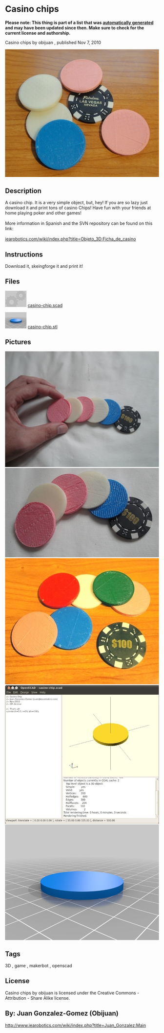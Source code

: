 Casino chips
===============
**Please note: This thing is part of a list that was [automatically generated](https://github.com/carlosgs/export-things) and may have been updated since then. Make sure to check for the current license and authorship.**  

Casino chips  by obijuan , published Nov 7, 2010

![Image](img/casino-chip-1_display_large_display_large.jpg)

Description
--------
A casino chip. It is a very simple object, but, hey! If you are so lazy just download it and print tons of casino Chips! Have fun with your friends at home playing poker and other games!<br />
<br />
More information in Spanish and the SVN repository can be found on this link:<br />
<br />
<a href="http://www.iearobotics.com/wiki/index.php?title=Objeto_3D:Ficha_de_casino" target="_blank" rel="nofollow">iearobotics.com/wiki/index.php?title=Objeto_3D:Ficha_de_casino</a>

Instructions
--------
Download it, skeingforge it and print it!

Files
--------
[![Image](img/Gears_preview_tinycard.jpg)](casino-chip.scad)
 [ casino-chip.scad](casino-chip.scad)  

[![Image](img/casino-chip_preview_tinycard.jpg)](casino-chip.stl)
 [ casino-chip.stl](casino-chip.stl)  



Pictures
--------
![Image](img/casino-chip-2_display_large_display_large.jpg)
![Image](img/casino-chip-03_display_large_display_large.jpg)
![Image](img/reprap-ficha-casino-v1-1-03_display_large_display_large.jpg)
![Image](img/Casino-chip-openscad-1_display_large_display_large.jpg)
![Image](img/casino-chip_display_large.jpg)


Tags
--------
3D , game , makerbot , openscad  

  

License
--------
Casino chips by obijuan is licensed under the Creative Commons - Attribution - Share Alike license.  



By: Juan Gonzalez-Gomez (Obijuan)
--------
<http://www.iearobotics.com/wiki/index.php?title=Juan_Gonzalez:Main>